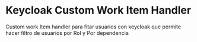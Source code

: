 # Keycloak Custom Work Item Handler 
Custom work Item handler para fitar usuarios con keycloak que permite hacer filtro de usuarios por Rol y Por dependencia

